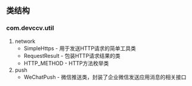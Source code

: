 ## 类结构

### com.devccv.util

1. network
    - SimpleHttps - 用于发送HTTP请求的简单工具类
    - RequestResult - 包装HTTP请求结果的类
    - HTTP_METHOD - HTTP方法枚举类
2. push
    - WeChatPush - 微信推送类，封装了企业微信发送应用消息的相关接口

